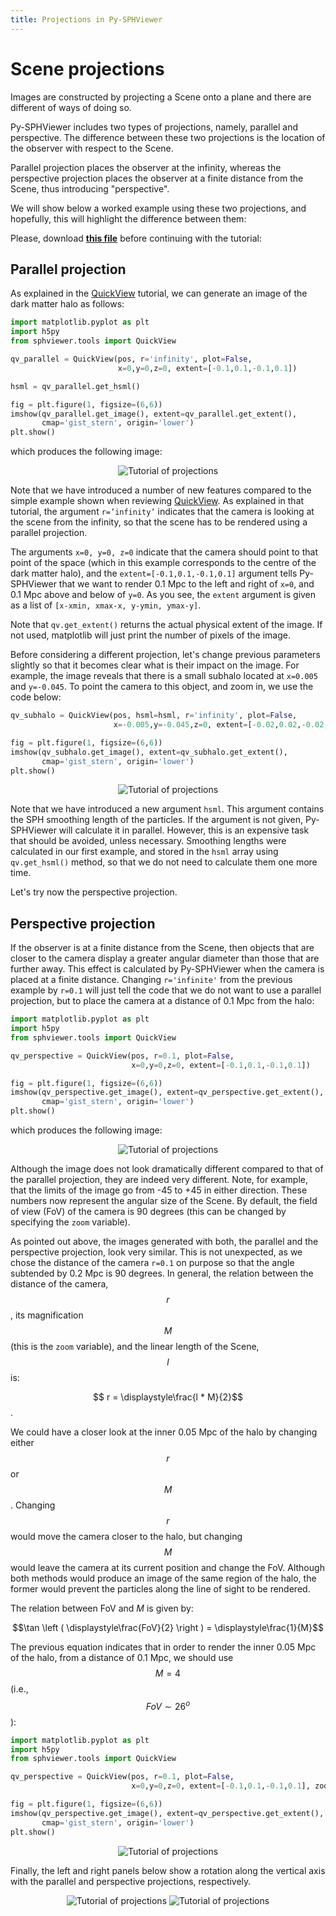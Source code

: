 ```yaml
---
title: Projections in Py-SPHViewer
---
```


# Scene projections

Images are constructed by projecting a Scene onto a plane and there are different of ways of doing so.

Py-SPHViewer includes two types of projections, namely, parallel and perspective. The difference between these two projections is the location of the observer with respect to the Scene.

Parallel projection places the observer at the infinity, whereas the perspective projection places the observer at a finite distance from the Scene, thus introducing "perspective".

We will show below a worked example using these two projections, and hopefully, this will highlight the difference between them:

Please, download [**this file**](https://github.com/alejandrobll/py-sphviewer/blob/master/examples/dm_halo.h5py?raw=true) before continuing with the tutorial:

## Parallel projection

As explained in the [QuickView](tutorial_quickview.html) tutorial, we can generate an image of the dark matter halo as follows:

```python
import matplotlib.pyplot as plt
import h5py
from sphviewer.tools import QuickView

qv_parallel = QuickView(pos, r='infinity', plot=False,
                        x=0,y=0,z=0, extent=[-0.1,0.1,-0.1,0.1])

hsml = qv_parallel.get_hsml()

fig = plt.figure(1, figsize=(6,6))
imshow(qv_parallel.get_image(), extent=qv_parallel.get_extent(),
       cmap='gist_stern', origin='lower')
plt.show()
```

which produces the following image:

<p align="center">
   <img src="../assets/img/tutorial_projections_1.png" alt="Tutorial of projections">
</p>

Note that we have introduced a number of new features compared to the simple example shown when reviewing [QuickView](tutorial_quickview.html). As explained in that tutorial, the argument ```r=’infinity’``` indicates that the camera is looking at the scene from the infinity, so that the scene has to be rendered using a parallel projection.

The arguments ```x=0, y=0, z=0``` indicate that the camera should point to that point of the space (which in this example corresponds to the centre of the dark matter halo), and the ```extent=[-0.1,0.1,-0.1,0.1]``` argument tells Py-SPHViewer that we want to render 0.1 Mpc to the left and right of ```x=0```, and 0.1 Mpc above and below of ```y=0```. As you see, the ```extent``` argument is given as a list of ```[x-xmin, xmax-x, y-ymin, ymax-y]```.

Note that ```qv.get_extent()``` returns the actual physical extent of the image. If not used, matplotlib will just print the number of pixels of the image.

Before considering a different projection, let's change previous parameters slightly so that it becomes clear what is their impact on the image. For example, the image reveals that there is a small subhalo located at ```x=0.005``` and ```y=-0.045```. To point the camera to this object, and zoom in, we use the code below:

```python
qv_subhalo = QuickView(pos, hsml=hsml, r='infinity', plot=False,
                       x=-0.005,y=-0.045,z=0, extent=[-0.02,0.02,-0.02,0.02])

fig = plt.figure(1, figsize=(6,6))
imshow(qv_subhalo.get_image(), extent=qv_subhalo.get_extent(),
       cmap='gist_stern', origin='lower')
plt.show()
```

<p align="center">
   <img src="../assets/img/tutorial_projections_2.png" alt="Tutorial of projections">
</p>

Note that we have introduced a new argument ```hsml```. This argument contains the SPH smoothing length of the particles. If the argument is not given, Py-SPHViewer will calculate it in parallel. However, this is an expensive task that should be avoided, unless necessary. Smoothing lengths were calculated in our first example, and stored in the ```hsml``` array using ```qv.get_hsml()``` method, so that we do not need to calculate them one more time.

Let's try now the perspective projection.

## Perspective projection

If the observer is at a finite distance from the Scene, then objects that are closer to the camera display a greater angular diameter than those that are further away. This effect is calculated by Py-SPHViewer when the camera is placed at a finite distance. Changing ```r='infinite'``` from the previous example by ```r=0.1``` will just tell the code that we do not want to use a parallel projection, but to place the camera at a distance of 0.1 Mpc from the halo:

```python
import matplotlib.pyplot as plt
import h5py
from sphviewer.tools import QuickView

qv_perspective = QuickView(pos, r=0.1, plot=False,
                           x=0,y=0,z=0, extent=[-0.1,0.1,-0.1,0.1])

fig = plt.figure(1, figsize=(6,6))
imshow(qv_perspective.get_image(), extent=qv_perspective.get_extent(),
       cmap='gist_stern', origin='lower')
plt.show()
```

which produces the following image:

<p align="center">
   <img src="../assets/img/tutorial_projections_3.png" alt="Tutorial of projections">
</p>

Although the image does not look dramatically different compared to that of the parallel projection, they are indeed very different. Note, for example, that the limits of the image go from -45 to +45 in either direction. These numbers now represent the angular size of the Scene. By default, the field of view (FoV) of the camera is 90 degrees (this can be changed by specifying the ```zoom``` variable).

As pointed out above, the images generated with both, the parallel and the perspective projection, look very similar. This is not unexpected, as we chose the distance of the camera ```r=0.1``` on purpose so that the angle subtended by 0.2 Mpc is 90 degrees. In general, the relation between the distance of the camera, $$r$$, its magnification $$M$$ (this is the ``zoom`` variable), and the linear length of the Scene, $$l$$ is:

$$ r = \displaystyle\frac{l * M}{2}$$.

We could have a closer look at the inner 0.05 Mpc of the halo by changing either $$r$$ or $$M$$. Changing $$r$$ would move the camera closer to the halo, but changing $$M$$ would leave the camera at its current position and change the FoV. Although both methods would produce an image of the same region of the halo, the former would prevent the particles along the line of sight to be rendered.

The relation between FoV and $M$ is given by:

$$\tan \left ( \displaystyle\frac{FoV}{2} \right ) = \displaystyle\frac{1}{M}$$


The previous equation indicates that in order to render the inner 0.05 Mpc of the halo, from a distance of 0.1 Mpc, we should use $$M=4$$ (i.e., $$FoV \sim 26^o$$):

```python
import matplotlib.pyplot as plt
import h5py
from sphviewer.tools import QuickView

qv_perspective = QuickView(pos, r=0.1, plot=False,
                           x=0,y=0,z=0, extent=[-0.1,0.1,-0.1,0.1], zoom=4)

fig = plt.figure(1, figsize=(6,6))
imshow(qv_perspective.get_image(), extent=qv_perspective.get_extent(),
       cmap='gist_stern', origin='lower')
plt.show()
```
<p align="center">
   <img src="../assets/img/tutorial_projections_4.png" alt="Tutorial of projections">
</p>

Finally, the left and right panels below show a rotation along the vertical axis with the parallel and perspective projections, respectively.

<p align="center">
   <img src="../assets/img/tutorial_projections_5.gif" alt="Tutorial of projections">
   <img src="../assets/img/tutorial_projections_6.gif" alt="Tutorial of projections">
</p>
